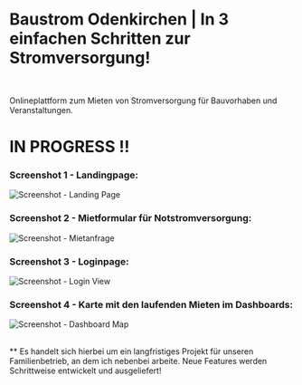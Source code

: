 # Baustrom Odenkirchen | In 3 einfachen Schritten zur Stromversorgung!

<br>


Onlineplattform zum Mieten von Stromversorgung für Bauvorhaben und Veranstaltungen.




# IN PROGRESS !!

### Screenshot 1 - Landingpage:
![Screenshot - Landing Page](https://github.com/user-attachments/assets/5632dc00-d7c6-47d5-bc96-c45ac0173a5f)
<br>

### Screenshot 2 - Mietformular für Notstromversorgung:
![Screenshot - Mietanfrage](https://github.com/user-attachments/assets/31345311-0b8b-4ec5-a4a4-f54e6fd1bf62)
<br>

### Screenshot 3 - Loginpage:
![Screenshot - Login View](https://github.com/user-attachments/assets/21294028-c61c-4656-ab59-18575b887a9d)
<br>

### Screenshot 4 - Karte mit den laufenden Mieten im Dashboards:
![Screenshot - Dashboard Map](https://github.com/user-attachments/assets/a27f11b3-67f8-419d-ac68-3bf7eaaf13dd)

<br>
** Es handelt sich hierbei um ein langfristiges Projekt für unseren Familienbetrieb, an dem ich nebenbei arbeite. Neue Features werden Schrittweise entwickelt und ausgeliefert!
